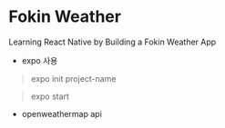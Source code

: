 # Fokin Weather

Learning React Native by Building a Fokin Weather App

- expo 사용
> expo init project-name

> expo start
- openweathermap api
